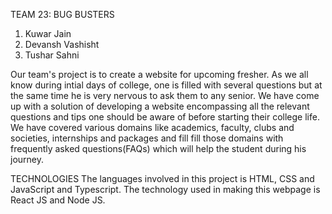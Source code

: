 TEAM 23: BUG BUSTERS
1. Kuwar Jain
2. Devansh Vashisht
3. Tushar Sahni

Our team's project is to create a website for upcoming fresher. 
As we all know during intial days of college, one is filled with several questions but at the same time he is very nervous to ask them to any senior. 
We have come up with a solution of developing a website encompassing all the relevant questions and tips one should be aware of before starting their college life.
We have covered various domains like academics, faculty, clubs and societies, internships and packages and fill fill those domains with frequently asked questions(FAQs) which will help the student during his journey.

TECHNOLOGIES
The languages involved in this project is HTML, CSS and JavaScript and Typescript.
The technology used in making this webpage is React JS and Node JS.
